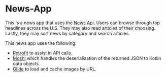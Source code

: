 # News-App
This is a news app that uses the [News Api](https://newsapi.org/).
Users can browse through top headlines across the U.S.
They may also read articles of their choosing.
Lastly, they may sort news by category and search articles.

This news app uses the following:

* [Retrofit](https://square.github.io/retrofit/) to assist in API calls.
* [Moshi](https://github.com/square/moshi) which handles the deserialization of the returned JSON to Kotlin data objects 
* [Glide](https://bumptech.github.io/glide/) to load and cache images by URL.

